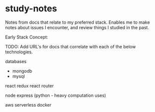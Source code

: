 # study-notes
Notes from docs that relate to my preferred stack. Enables me to make notes about issues I encounter, and review things I studied in the past.

Early Stack Concept:

TODO: Add URL's for docs that correlate with each of the below technologies.

databases
- mongodb
- mysql

react
redux
react router

node
express
(python - heavy computation uses)

aws
serverless
docker
